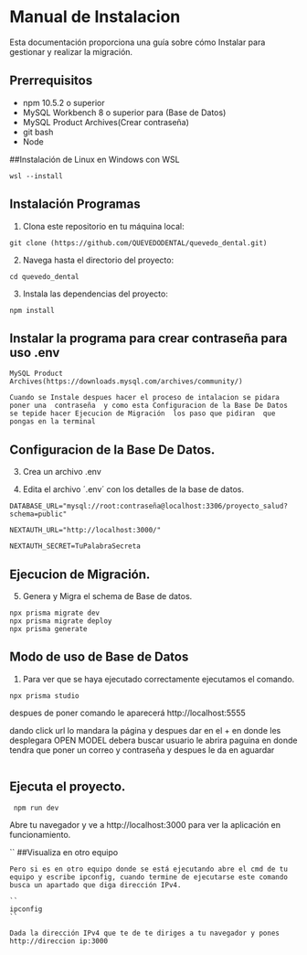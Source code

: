 # Manual de Instalacion

Esta documentación proporciona una guía sobre cómo Instalar para gestionar y realizar la migración.
## Prerrequisitos

 * npm 10.5.2 o superior
 *  MySQL Workbench 8 o superior para (Base de Datos)
 *  MySQL Product Archives(Crear contraseña)
 *  git bash
 * Node
   
##Instalación de Linux en Windows con WSL
```
wsl --install
```

## Instalación Programas 

1. Clona este repositorio en tu máquina local:

```
git clone (https://github.com/QUEVEDODENTAL/quevedo_dental.git)
```

2. Navega hasta el directorio del proyecto:
```
cd quevedo_dental
```

3. Instala las dependencias del proyecto:
```
npm install

````
## Instalar la programa para crear contraseña para uso .env
```
MySQL Product Archives(https://downloads.mysql.com/archives/community/)

Cuando se Instale despues hacer el proceso de intalacion se pidara   poner una  contraseña  y como esta Configuracion de la Base De Datos se tepide hacer Ejecucion de Migración  los paso que pidiran  que pongas en la terminal
```
## Configuracion de la Base De Datos.

3. Crea un archivo .env

4. Edita el archivo ´.env´ con los detalles de la base de datos.

```
DATABASE_URL="mysql://root:contraseña@localhost:3306/proyecto_salud?schema=public"

NEXTAUTH_URL="http://localhost:3000/"

NEXTAUTH_SECRET=TuPalabraSecreta
`````
## Ejecucion de Migración.

5. Genera y Migra el schema de Base de datos.

````
npx prisma migrate dev
npx prisma migrate deploy
npx prisma generate

````
## Modo de uso de Base de Datos
1. Para ver que se haya ejecutado correctamente ejecutamos el comando.
```
npx prisma studio
```

despues de poner  comando  le aparecerá  http://localhost:5555 

dando click url lo mandara  la página  y despues  dar en  el + en donde  les desplegara  OPEN MODEL  debera buscar usuario le abrira  paguina en donde  tendra que poner un  correo y contraseña  y despues le da en aguardar   

````
`````
## Ejecuta el proyecto.
````
 npm run dev
````


 Abre tu navegador y ve a http://localhost:3000 para ver la aplicación en funcionamiento.

``
##Visualiza  en otro equipo
```
Pero si es en otro equipo donde se está ejecutando abre el cmd de tu equipo y escribe ipconfig, cuando termine de ejecutarse este comando busca un apartado que diga dirección IPv4.

``
ipconfig
``

Dada la dirección IPv4 que te de te diriges a tu navegador y pones
http://direccion ip:3000



